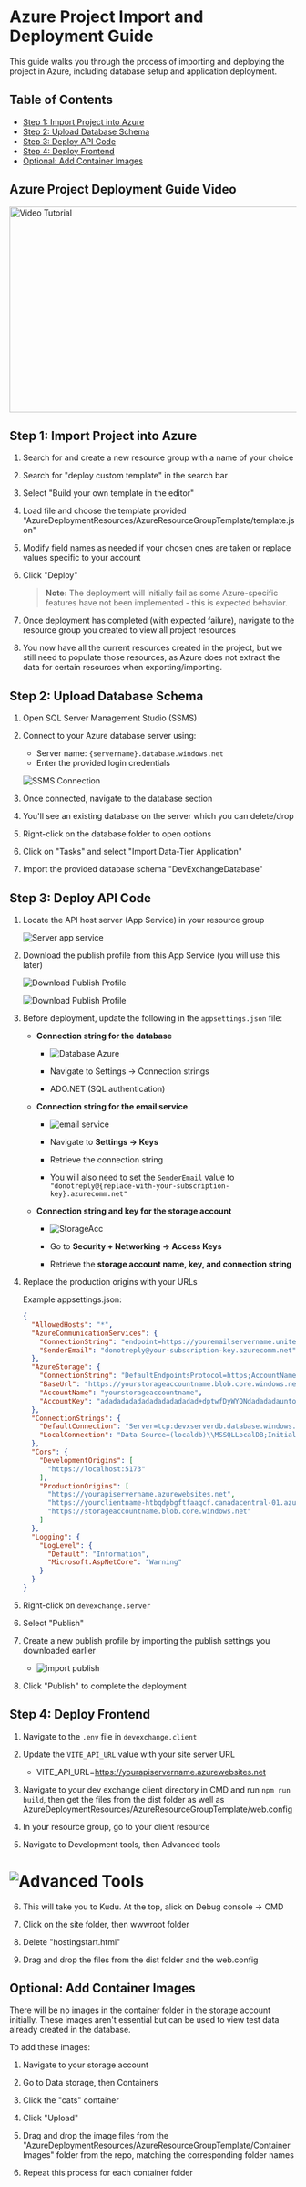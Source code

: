# Azure Project Import and Deployment Guide

This guide walks you through the process of importing and deploying the project in Azure, including database setup and application deployment.

## Table of Contents
- [Step 1: Import Project into Azure](#step-1-import-project-into-azure)
- [Step 2: Upload Database Schema](#step-2-upload-database-schema)
- [Step 3: Deploy API Code](#step-3-deploy-api-code)
- [Step 4: Deploy Frontend](#step-4-deploy-frontend)
- [Optional: Add Container Images](#optional-add-container-images)


## Azure Project Deployment Guide Video

<a href="https://drive.google.com/file/d/15tuCsOEIq60dBCT-kdpJgfFRt3qaKYTO/preview">
   <img src="./ReadMeImages/vidicon.PNG" alt="Video Tutorial" width="640" height="360">
</a>

## Step 1: Import Project into Azure

1. Search for and create a new resource group with a name of your choice
   
2. Search for "deploy custom template" in the search bar

3. Select "Build your own template in the editor"
   

4. Load file and choose the template provided "AzureDeploymentResources/AzureResourceGroupTemplate/template.json"
   
5. Modify field names as needed if your chosen ones are taken or replace values specific to your account

6. Click "Deploy"
   
   > **Note:** The deployment will initially fail as some Azure-specific features have not been implemented - this is expected behavior.

7. Once deployment has completed (with expected failure), navigate to the resource group you created to view all project resources


8.  You now have all the current resources created in the project, but we still need to populate those resources, as Azure does not extract the data for certain resources when exporting/importing.

## Step 2: Upload Database Schema

1. Open SQL Server Management Studio (SSMS)

2. Connect to your Azure database server using:
   - Server name: `{servername}.database.windows.net`
   - Enter the provided login credentials
   
   ![SSMS Connection](./ReadMeImages/DBconnect.png)

3. Once connected, navigate to the database section

4. You'll see an existing database on the server which you can delete/drop

5. Right-click on the database folder to open options

6. Click on "Tasks" and select "Import Data-Tier Application"
   
7. Import the provided database schema "DevExchangeDatabase"

## Step 3: Deploy API Code

1. Locate the API host server (App Service) in your resource group

   ![Server app service](./ReadMeImages/server.png)


2. Download the publish profile from this App Service (you will use this later)
   
   ![Download Publish Profile](./ReadMeImages/publish.png)

     ![Download Publish Profile](./ReadMeImages/strings.png)

3. Before deployment, update the following in the `appsettings.json` file:
   * **Connection string for the database**
      * ![Database Azure](./ReadMeImages/databaseazure.PNG)


      * Navigate to Settings → Connection strings
      * ADO.NET (SQL authentication)


   * **Connection string for the email service**
      * ![email service](./ReadMeImages/emailservice.PNG)

      * Navigate to **Settings → Keys**
      * Retrieve the connection string
      * You will also need to set the `SenderEmail` value to `"donotreply@{replace-with-your-subscription-key}.azurecomm.net"`


   * **Connection string and key for the storage account**
      * ![StorageAcc](./ReadMeImages/StorageAcc.PNG)


      * Go to **Security + Networking → Access Keys**
      * Retrieve the **storage account name, key, and connection string**

4. Replace the production origins with your URLs





   Example appsettings.json:

   ```json
   {
     "AllowedHosts": "*",
     "AzureCommunicationServices": {
       "ConnectionString": "endpoint=https://youremailservername.unitedstates.communication.azure.com/;accesskey=dadadadda78uJ3dvpDdvSHadadadad4mqs2JQddddQJ99BBACUadadadaadad1c6z",
       "SenderEmail": "donotreply@your-subscription-key.azurecomm.net"
     },
     "AzureStorage": {
       "ConnectionString": "DefaultEndpointsProtocol=https;AccountName=yourstorageaccountname;AccountKey=daadadadadadadadadadaddadaadadwa+AStKlOExg==;EndpointSuffix=core.windows.net",
       "BaseUrl": "https://yourstorageaccountname.blob.core.windows.net",
       "AccountName": "yourstorageaccountname",
       "AccountKey": "adadadadadadadadadadadad+dptwfDyWYQNdadadadauntovDDqVEdaaStKlOExg=="
     },
     "ConnectionStrings": {
       "DefaultConnection": "Server=tcp:devxserverdb.database.windows.net,1433;Initial Catalog=DevExchangeDatabase;Persist Security Info=False;User ID=Invincible;Password=yourpassword;MultipleActiveResultSets=False;Encrypt=True;TrustServerCertificate=False;Connection Timeout=30;",
       "LocalConnection": "Data Source=(localdb)\\MSSQLLocalDB;Initial Catalog=DevExchangeDatabase;Integrated Security=True;Connect Timeout=30;Encrypt=False;Trust Server Certificate=False;Application Intent=ReadWrite;Multi Subnet Failover=False"
     },
     "Cors": {
       "DevelopmentOrigins": [
         "https://localhost:5173"
       ],
       "ProductionOrigins": [
         "https://yourapiservername.azurewebsites.net",
         "https://yourclientname-htbqdpbgftfaaqcf.canadacentral-01.azurewebsites.net",
         "https://storageaccountname.blob.core.windows.net"
       ]
     },
     "Logging": {
       "LogLevel": {
         "Default": "Information",
         "Microsoft.AspNetCore": "Warning"
       }
     }
   }
   

7. Right-click on `devexchange.server`

8. Select "Publish"

9. Create a new publish profile by importing the publish settings you downloaded earlier
   
      * ![import publish](./ReadMeImages/importpublish.PNG)

10. Click "Publish" to complete the deployment


## Step 4: Deploy Frontend
  1. Navigate to the `.env` file in `devexchange.client`

  2. Update the `VITE_API_URL` value with your site server URL

      * VITE_API_URL=https://yourapiservername.azurewebsites.net

  3. Navigate to your dev exchange client directory in CMD and run `npm run build`, then get the files from the dist folder as well as AzureDeploymentResources/AzureResourceGroupTemplate/web.config

  4. In your resource group, go to your client resource

  5. Navigate to Development tools, then Advanced tools

  # ![Advanced Tools](./ReadMeImages/advancetools.PNG)

  6. This will take you to Kudu. At the top, alick on Debug console → CMD

  7. Click on the site folder, then wwwroot folder

  8. Delete "hostingstart.html"

  9. Drag and drop the files from the dist folder and the web.config

## Optional: Add Container Images

There will be no images in the container folder in the storage account initially. These images aren't essential but can be used to view test data already created in the database.

To add these images:

1. Navigate to your storage account

2. Go to Data storage, then Containers
   

3. Click the "cats" container

4. Click "Upload"

5. Drag and drop the image files from the "AzureDeploymentResources/AzureResourceGroupTemplate/Container Images" folder from the repo, matching the corresponding folder names
  

6. Repeat this process for each container folder